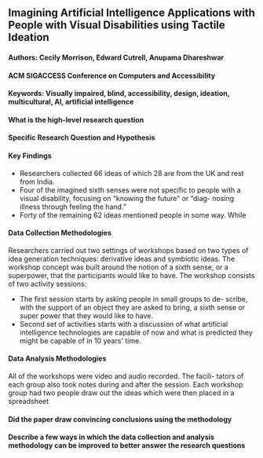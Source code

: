 ## Imagining Artificial Intelligence Applications with People with Visual Disabilities using Tactile Ideation

#### Authors: Cecily Morrison, Edward Cutrell, Anupama Dhareshwar
#### ACM SIGACCESS Conference on Computers and Accessibility
#### Keywords: Visually impaired, blind, accessibility, design, ideation, multicultural, AI, artificial intelligence

#### What	is	the	high-level	research question

#### Specific Research Question and Hypothesis

#### Key Findings
- Researchers collected 66 ideas of which 28 are from the UK and rest from India.
- Four of the imagined sixth senses were not specific to people with a visual disability, focusing on “knowing the future” or “diag- nosing illness through feeling the hand.”
- Forty of the remaining 62 ideas mentioned people in some way. While


#### Data Collection Methodologies
Researchers carried out two settings of workshops based on two types of idea generation techniques: derivative ideas and symbiotic ideas. The workshop concept was built around the notion of a sixth sense, or a superpower, that the participants would like to have. The workshop consists of two activity sessions:
- The first session starts by asking people in small groups to de- scribe, with the support of an object they are asked to bring, a sixth sense or super power that they would like to have.
- Second set of activities starts with a discussion of what artificial intelligence technologies are capable of now and what is predicted they might be capable of in 10 years' time.


#### Data Analysis Methodologies
All of the workshops were video and audio recorded. The facili- tators of each group also took notes during and after the session. Each workshop group had two people draw out the ideas which were then placed in a spreadsheet

#### Did	the	paper	draw	convincing	conclusions	using	the	methodology

#### Describe	a	few	ways	in	which	the	data	collection	and	analysis	methodology	can	be improved to	better answer	the	research questions
